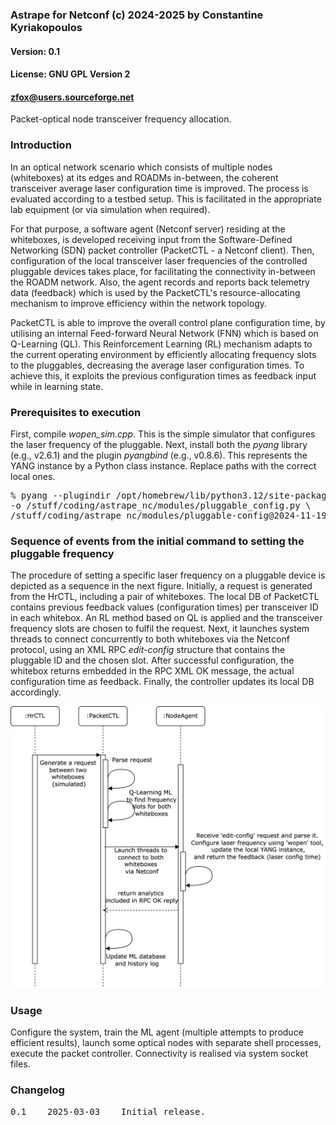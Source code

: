 ### Astrape for Netconf (c) 2024-2025 by Constantine Kyriakopoulos
#### Version: 0.1
#### License: GNU GPL Version 2
#### zfox@users.sourceforge.net

Packet-optical node transceiver frequency allocation.

### Introduction

In an optical network scenario which consists of multiple nodes (whiteboxes) at its edges and ROADMs in-between, the 
coherent transceiver average laser configuration time is improved. The process is evaluated according 
to a testbed setup. This is facilitated in the appropriate lab equipment (or via simulation when required).

For that purpose, a software agent (Netconf server) residing at the whiteboxes, is developed receiving input 
from the Software-Defined Networking (SDN) packet controller (PacketCTL - a Netconf client). Then, configuration 
of the local transceiver laser frequencies of the controlled pluggable devices takes place, for facilitating the 
connectivity in-between the ROADM network. Also, the agent records and reports back telemetry data (feedback) which 
is used by the PacketCTL's resource-allocating mechanism to improve efficiency within the network topology.

PacketCTL is able to improve the overall control plane configuration time, by utilising an internal 
Feed-forward Neural Network (FNN) which is based on Q-Learning (QL). This Reinforcement Learning (RL) 
mechanism adapts to the current operating environment by efficiently allocating frequency slots to 
the pluggables, decreasing the average laser configuration times. To achieve this, it exploits the 
previous configuration times as feedback input while in learning state.


### Prerequisites to execution

First, compile _wopen_sim.cpp_. This is the simple simulator that configures the laser frequency of the pluggable. 
Next, install both the _pyang_ library (e.g., v2.6.1) and the plugin _pyangbind_ (e.g., v0.8.6). This represents 
the YANG instance by a Python class instance. Replace paths with the correct local ones.

<pre>
% pyang --plugindir /opt/homebrew/lib/python3.12/site-packages/pyangbind/plugin -f pybind \
-o /stuff/coding/astrape_nc/modules/pluggable_config.py \
/stuff/coding/astrape_nc/modules/pluggable-config@2024-11-19.yang
</pre>


### Sequence of events from the initial command to setting the pluggable frequency

The procedure of setting a specific laser frequency on a pluggable device is depicted as a sequence 
in the next figure. Initially, a request is generated from the HrCTL, including a pair of 
whiteboxes. The local DB of PacketCTL contains previous feedback values (configuration times) per 
transceiver ID in each whitebox. An RL method based on QL is applied and the transceiver frequency slots 
are chosen to fulfil the request. Next, it launches system threads to connect concurrently to both whiteboxes 
via the Netconf protocol, using an XML RPC _edit-config_ structure that contains the pluggable ID and 
the chosen slot. After successful configuration, the whitebox returns embedded in the RPC XML OK message, the 
actual configuration time as feedback. Finally, the controller updates its local DB accordingly.

<p align="center">
  <img src="sequence.png" alt="Alt text" style="max-width: 100%; height: auto;">
</p>


### Usage

Configure the system, train the ML agent (multiple attempts to produce efficient results), launch some optical nodes 
with separate shell processes, execute the packet controller. Connectivity is realised via system socket files.


### Changelog

<pre>
0.1    2025-03-03    Initial release.
</pre>
